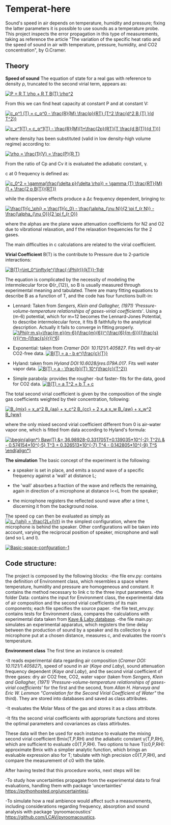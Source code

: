 # Temperat-here
Sound's speed in air depends on temperature, humidity and pressure; fixing the latter parameters it is possible to use sounds as a temperature probe. This project inspects the error propagation in this type of measurements, taking as reference the article "The variation of the specific heat ratio and the speed of sound in air with temperature, pressure, humidity, and CO2 concentration", by O.Cramer. 


Theory
-

**Speed of sound**
The equation of state for a real gas with reference to density ρ, truncated to the second virial term, appears as:

<a href="https://www.codecogs.com/eqnedit.php?latex=P&space;=&space;R&space;T&space;\rho&space;&plus;&space;R&space;T&space;B(T)&space;\rho^2" target="_blank"><img src="https://latex.codecogs.com/svg.latex?P&space;=&space;R&space;T&space;\rho&space;&plus;&space;R&space;T&space;B(T)&space;\rho^2" title="P = R T \rho + R T B(T) \rho^2" /></a>


From this we can find heat capacity at constant P and at constant V:


<a href="https://www.codecogs.com/eqnedit.php?latex=c_p^1&space;(T)&space;=&space;c_p^0&space;-&space;\frac{R}{M}&space;\frac{p}{RT}&space;(T^2&space;\frac{d^2&space;B&space;(T)&space;}{d&space;T^2})" target="_blank"><img src="https://latex.codecogs.com/gif.latex?c_p^1&space;(T)&space;=&space;c_p^0&space;-&space;\frac{R}{M}&space;\frac{p}{RT}&space;(T^2&space;\frac{d^2&space;B&space;(T)&space;}{d&space;T^2})" title="c_p^1 (T) = c_p^0 - \frac{R}{M} \frac{p}{RT} (T^2 \frac{d^2 B (T) }{d T^2})" /></a>


<a href="https://www.codecogs.com/eqnedit.php?latex=c_v^1(T)&space;=&space;c_p^1(T)&space;-&space;\frac{R}{M}[1&plus;\frac{2p}{RT}(T&space;\frac{d&space;B(T)}{d&space;T})]" target="_blank"><img src="https://latex.codecogs.com/svg.latex?c_v^1(T)&space;=&space;c_p^1(T)&space;-&space;\frac{R}{M}[1&plus;\frac{2p}{RT}(T&space;\frac{d&space;B(T)}{d&space;T})]" title="c_v^1(T) = c_p^1(T) - \frac{R}{M}[1+\frac{2p}{RT}(T \frac{d B(T)}{d T})]" /></a>

where density has been substituted (valid in low density-high volume regime) according to:

<a href="https://www.codecogs.com/eqnedit.php?latex=\rho&space;=&space;\frac{1}{V}&space;=&space;\frac{P}{R&space;T}" target="_blank"><img src="https://latex.codecogs.com/svg.latex?\rho&space;=&space;\frac{1}{V}&space;=&space;\frac{P}{R&space;T}" title="\rho = \frac{1}{V} = \frac{P}{R T}" /></a>

From the ratio of Cp and Cv it is evaluated the adiabatic constant, γ.

c at 0 frequency is defined as:


<a href="https://www.codecogs.com/eqnedit.php?latex=c_0^2&space;=&space;\gamma(\frac{\delta&space;p}{\delta&space;\rho})&space;=&space;\gamma&space;(T)&space;\frac{RT}{M}(1&space;&plus;&space;\frac{2&space;p&space;B(T)}{RT})" target="_blank"><img src="https://latex.codecogs.com/svg.latex?c_0^2&space;=&space;\gamma(\frac{\delta&space;p}{\delta&space;\rho})&space;=&space;\gamma&space;(T)&space;\frac{RT}{M}(1&space;&plus;&space;\frac{2&space;p&space;B(T)}{RT})" title="c_0^2 = \gamma(\frac{\delta p}{\delta \rho}) = \gamma (T) \frac{RT}{M}(1 + \frac{2 p B(T)}{RT})" /></a>

while the dispersive effects produce a Δc frequency dependent, bringing to:

<a href="https://www.codecogs.com/eqnedit.php?latex=\frac{1}{c_\phi}&space;=&space;\frac{1}{c_0}&space;-&space;\frac{\alpha_{\nu&space;N}}{2&space;\pi&space;f_{r&space;N}}&space;&-;&space;\frac{\alpha_{\nu&space;O}}{2&space;\pi&space;f_{r&space;O}}" target="_blank"><img src="https://latex.codecogs.com/svg.latex?\frac{1}{c_\phi}&space;=&space;\frac{1}{c_0}&space;-&space;\frac{\alpha_{\nu&space;N}}{2&space;\pi&space;f_{r&space;N}}&space;&plus;&space;\frac{\alpha_{\nu&space;O}}{2&space;\pi&space;f_{r&space;O}}" title="\frac{1}{c_\phi} = \frac{1}{c_0} - \frac{\alpha_{\nu N}}{2 \pi f_{r N}} - \frac{\alpha_{\nu O}}{2 \pi f_{r O}}" /></a>

where the alphas are the plane wave attenuation coefficients for N2 and O2 due to vibrational relaxation, and f the relaxation frequencies for the 2 gases. 

The main difficulties in c calculations are related to the virial coefficient.

**Virial Coefficient**
B(T) is the contribute to Pressure due to 2-particle interactions:

<a href="https://www.codecogs.com/eqnedit.php?latex=B(T)=\int_0^\infty(e^{\frac{-\Phi(r)}{kT}}-1)dr" target="_blank"><img src="https://latex.codecogs.com/gif.latex?B(T)=\int_0^\infty(e^{\frac{-\Phi(r)}{kT}}-1)dr" title="B(T)=\int_0^\infty(e^{\frac{-\Phi(r)}{kT}}-1)dr" /></a>

The equation is complicated by the necessity of modeling the intermolecular force Φ(r_{12}), so B is usually measured through experimental meaning and tabulated. There are many fitting equations to describe B as a function of T, and the code has four functions built-in:

- Lennard: Taken from *Sengers, Klein and Gallagher, (1971) 'Pressure-volume-temperature relationships of gases-virial coefficients'*. Using a (m-6) potential, which for m=12 becomes the Lennard-Jones Potential, to describe intermolecular force, it fits B faithfully to the analytical description. Actually it fails to converge in fitting properly.
<a href="https://www.codecogs.com/eqnedit.php?latex=\Phi(r;m,s)=\frac{m&space;e}{m-6}(\frac{m}{6})^{\frac{6}{m-6}}[(\frac{s}{r})^m-(\frac{s}{r})^6]" target="_blank"><img src="https://latex.codecogs.com/svg.latex?\Phi(r;m,s)=\frac{m&space;e}{m-6}(\frac{m}{6})^{\frac{6}{m-6}}[(\frac{s}{r})^m-(\frac{s}{r})^6]" title="\Phi(r;m,s)=\frac{m e}{m-6}(\frac{m}{6})^{\frac{6}{m-6}}[(\frac{s}{r})^m-(\frac{s}{r})^6]" /></a>

- Exponential: taken from *Cramer DOI: 10.1121/1.405827*. Fits well dry-air CO2-free data.
<a href="https://www.codecogs.com/eqnedit.php?latex=B(T)&space;=&space;a&space;-&space;b&space;e^{\frac{c}{T}}" target="_blank"><img src="https://latex.codecogs.com/svg.latex?B(T)&space;=&space;a&space;-&space;b&space;e^{\frac{c}{T}}" title="B(T) = a - b e^{\frac{c}{T}}" /></a>

- Hyland:  taken from *Hyland DOI:10.6028/jres.079A.017*. Fits well water vapor data.
<a href="https://www.codecogs.com/eqnedit.php?latex=B(T)&space;=&space;a&space;-&space;\frac{b}{T}&space;10^{\frac{c}{T^2}}" target="_blank"><img src="https://latex.codecogs.com/svg.latex?B(T)&space;=&space;a&space;-&space;\frac{b}{T}&space;10^{\frac{c}{T^2}}" title="B(T) = a - \frac{b}{T} 10^{\frac{c}{T^2}}" /></a>

- Simple parabola: provides the rougher -but faster- fits for the data, good for CO2 data.
<a href="https://www.codecogs.com/eqnedit.php?latex=B(T)&space;=&space;a&space;T^2&space;&plus;&space;b&space;T&space;&plus;&space;c" target="_blank"><img src="https://latex.codecogs.com/svg.latex?B(T)&space;=&space;a&space;T^2&space;&plus;&space;b&space;T&space;&plus;&space;c" title="B(T) = a T^2 + b T + c" /></a>



The total second virial coefficient is given by the composition of the single gas coefficients weighted by their concentration, following:

<a href="https://www.codecogs.com/eqnedit.php?latex=B_{mix}&space;=&space;x_a^2&space;B_{aa}&space;&plus;&space;x_c^2&space;B_{cc}&space;&plus;&space;2&space;x_a&space;x_w&space;B_{aw}&space;&plus;&space;x_w^2&space;B_{ww}" target="_blank"><img src="https://latex.codecogs.com/svg.latex?B_{mix}&space;=&space;x_a^2&space;B_{aa}&space;&plus;&space;x_c^2&space;B_{cc}&space;&plus;&space;2&space;x_a&space;x_w&space;B_{aw}&space;&plus;&space;x_w^2&space;B_{ww}" title="B_{mix} = x_a^2 B_{aa} + x_c^2 B_{cc} + 2 x_a x_w B_{aw} + x_w^2 B_{ww}" /></a>

where the only mixed second virial coefficient different from 0 is air-water vapor one, which is fitted from data according to Hyland's formula: 


<a href="https://www.codecogs.com/eqnedit.php?latex=\begin{align*}&space;Baw(T)&space;&=&space;36.98928-0.331705T&plus;0.139035*10^{-2}&space;T^2\\&space;&&space;-&space;0.574154*10^{-5}&space;T^3&space;&plus;&space;0.326513*10^{-7}&space;T^4&space;-&space;0.142805*10^{-9}&space;T^5&space;\end{align*}" target="_blank"><img src="https://latex.codecogs.com/svg.latex?\begin{align*}&space;Baw(T)&space;&=&space;36.98928-0.331705T&plus;0.139035*10^{-2}&space;T^2\\&space;&&space;-&space;0.574154*10^{-5}&space;T^3&space;&plus;&space;0.326513*10^{-7}&space;T^4&space;-&space;0.142805*10^{-9}&space;T^5&space;\end{align*}" title="\begin{align*} Baw(T) &= 36.98928-0.331705T+0.139035*10^{-2} T^2\\ & - 0.574154*10^{-5} T^3 + 0.326513*10^{-7} T^4 - 0.142805*10^{-9} T^5 \end{align*}" /></a>

**The simulation**
The basic concept of the experiment is the following:

- a speaker is set in place, and emits a sound wave of a specific frequency against a 'wall' at distance L;

- the 'wall' absorbes a fraction of the wave and reflects the remaining, again in direction of a microphone at distance l<<L from the speaker;

- the microphone registers the reflected sound wave after a time t, discerning it from the background noise.

The speed cφ can then be evaluated as simply as <a href="https://www.codecogs.com/eqnedit.php?latex=c_{\phi}&space;=&space;\frac{2L+l}{t}" target="_blank"><img src="https://latex.codecogs.com/gif.latex?c_{\phi}&space;=&space;\frac{2L+l}{t}" title="c_{\phi} = \frac{2L+l}{t}" /></a> in the simplest configuration, where the microphone is behind the speaker. Other configurations will be taken into account, varying the reciprocal position of speaker, microphone and wall (and so L and l).

<a href="https://ibb.co/18vLVSg"><img src="https://i.ibb.co/18vLVSg/Basic-space-confguration-1.png" alt="Basic-space-confguration-1" border="0"></a>


Code structure:
-
The project is composed by the following blocks:
-the file env.py: contains the definition of Environment class, which resembles a space where temperature, humidity and pressure are homogeneous and constant. It contains the method necessary to link c to the three input parameters.
-the folder Data: contains the input for Environment class, the experimental data of air composition and the second virial coefficients of its main components; each file specifies the source paper.
-the file test_env.py: contains tests for Environment class, compares the calculations with experimental data taken from  <a href="https://web.archive.org/web/20190508003406/http://www.kayelaby.npl.co.uk/general_physics/2_4/2_4_1.html#speed_of_sound_in_air">Kaye & Laby database</a>.
-the file main.py: simulates an experimental apparatus, which registers the time delay between the production of sound by a speaker and its collection by a microphone put at a chosen distance, measures c, and evaluates the room's temperature.

**Environment class**
The first time an instance is created:

-It reads experimental data regarding air composition (*Cramer DOI: 10.1121/1.405827*), speed of sound in air (*Kaye and Laby*), sound attenuation frequency dependent (*Kaye and Laby*), and the second virial coefficient of three gases: dry air CO2 free, CO2, water vapor (taken from *Sengers, Klein and Gallagher, (1971) 'Pressure-volume-temperature relationships of gases-virial coefficients'* for the first and the second, from *Allan H. Harveya and Eric W. Lemmon "Correlation for the Second Virial Coefficient of Water"* the third). They are stored into databases and saved as class attributes.

-It evaluates the Molar Mass of the gas and stores it as a class attribute.

-It fits the second virial coefficients with appropriate functions and stores the optimal parameters and covariances as class attirbutes.

These data will then be used for each instance to evaluate the mixing second virial coefficient Bmix(T,P,RH) and the adiabatic constant γ(T,P,RH), which are sufficient to evaluate c0(T,P,RH).
Two options to have T(c0,P,RH): approximate Bmix with a simplier analytic function, which brings an evaluable expression also for T; tabulate with high precision c0(T,P,RH), and compare the measurement of c0 with the table.



After having tested that this procedure works, next steps will be:

-To study how uncertainties propagate from the experimental data to final evaluations, handling them with package 'uncertainties' https://pythonhosted.org/uncertainties/.

-To simulate how a real ambience would affect such a measurements, including considerations regarding frequency, absorption and sound analysis with package 'pyroomacoustics' https://github.com/LCAV/pyroomacoustics.

